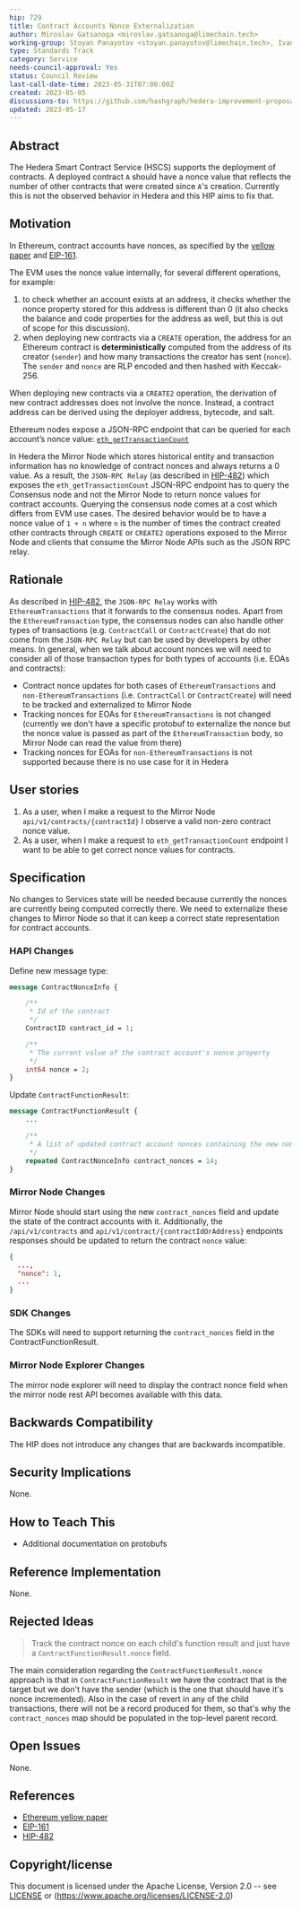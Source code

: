 ```yaml
---
hip: 729
title: Contract Accounts Nonce Externalization
author: Miroslav Gatsanoga <miroslav.gatsanoga@limechain.tech>
working-group: Stoyan Panayotov <stoyan.panayotov@limechain.tech>, Ivan Kavaldzhiev <ivan.kavaldzhiev@limechain.tech>, Richard Bair <@rbair23>, Nana Essilfie-Conduah <@Nana-EC>
type: Standards Track
category: Service
needs-council-approval: Yes
status: Council Review
last-call-date-time: 2023-05-31T07:00:00Z
created: 2023-05-05
discussions-to: https://github.com/hashgraph/hedera-improvement-proposal/discussions/730
updated: 2023-05-17
---
```


## Abstract

The Hedera Smart Contract Service (HSCS) supports the deployment of contracts. A deployed contract `A` should have a nonce value that reflects the number of other contracts that were created since `A`'s creation.
Currently this is not the observed behavior in Hedera and this HIP aims to fix that.

## Motivation

In Ethereum, contract accounts have nonces, as specified by the [yellow paper](http://gavwood.com/paper.pdf) and [EIP-161](https://github.com/ethereum/EIPs/blob/master/EIPS/eip-161.md).

The EVM uses the nonce value internally, for several different operations, for example:
1. to check whether an account exists at an address, it checks whether the nonce property stored for this address is different than 0 (it also checks the balance and code properties for the address as well, but this is out of scope for this discussion).
2. when deploying new contracts via a `CREATE` operation, the address for an Ethereum contract is **deterministically** computed from the address of its creator (`sender`) and how many transactions the creator has sent (`nonce`). The `sender` and `nonce` are RLP encoded and then hashed with Keccak-256.

When deploying new contracts via a `CREATE2` operation, the derivation of new contract addresses does not involve the nonce. Instead, a contract address can be derived using the deployer address, bytecode, and salt.

Ethereum nodes expose a JSON-RPC endpoint that can be queried for each account’s nonce value: [`eth_getTransactionCount`](https://ethereum.org/en/developers/docs/apis/json-rpc/#eth_gettransactioncount)

In Hedera the Mirror Node which stores historical entity and transaction information has no knowledge of contract nonces and always returns a 0 value. As a result, the `JSON-RPC Relay` (as described in [HIP-482](https://hips.hedera.com/hip/hip-482)) which exposes the `eth_getTransactionCount` JSON-RPC endpoint has to query the Consensus node and not the Mirror Node to return nonce values for contract accounts. Querying the consensus node comes at a cost which differs from EVM use cases. The desired behavior would be to have a nonce value of `1 + n` where `n` is the number of times the contract created other contracts through `CREATE` or `CREATE2` operations exposed to the Mirror Node and clients that consume the Mirror Node APIs such as the JSON RPC relay.

## Rationale

As described in [HIP-482](https://hips.hedera.com/hip/hip-482), the `JSON-RPC Relay` works with `EthereumTransactions` that it forwards to the consensus nodes. Apart from the `EthereumTransaction` type, the consensus nodes can also handle other types of transactions (e.g. `ContractCall` or `ContractCreate`) that do not come from the `JSON-RPC Relay` but can be used by developers by other means.
In general, when we talk about account nonces we will need to consider all of those transaction types for both types of accounts (i.e. EOAs and contracts):

- Contract nonce updates for both cases of `EthereumTransactions` and `non-EthereumTransactions` (i.e. `ContractCall` or `ContractCreate`) will need to be tracked and externalized to Mirror Node
- Tracking nonces for EOAs for `EthereumTransactions` is not changed (currently we don't have a specific protobuf to externalize the nonce but the nonce value is passed as part of the `EthereumTransaction` body, so Mirror Node can read the value from there)
- Tracking nonces for EOAs for `non-EthereumTransactions` is not supported because there is no use case for it in Hedera

## User stories

1. As a user, when I make a request to the Mirror Node `api/v1/contracts/{contractId}` I observe a valid non-zero contract nonce value.
2. As a user, when I make a request to `eth_getTransactionCount` endpoint I want to be able to get correct nonce values for contracts.
  
## Specification

No changes to Services state will be needed because currently the nonces are currently being computed correctly there. We need to externalize these changes to Mirror Node so that it can keep a correct state representation for contract accounts.

### HAPI Changes

Define new message type:

```protobuf
message ContractNonceInfo {

    /**
     * Id of the contract
     */
    ContractID contract_id = 1;

    /**
     * The current value of the contract account's nonce property
     */
    int64 nonce = 2;
}
```

Update `ContractFunctionResult`:

```protobuf
message ContractFunctionResult {
    ...

    /**
     * A list of updated contract account nonces containing the new nonce value for each contract account
     */
    repeated ContractNonceInfo contract_nonces = 14;
}
```

### Mirror Node Changes

Mirror Node should start using the new `contract_nonces` field and update the state of the contract accounts with it.  Additionally, the `/api/v1/contracts` and `api/v1/contract/{contractIdOrAddress}` endpoints responses should be updated to return the contract `nonce` value:
```json
{
  ...,
  "nonce": 1,
  ...
}
```

### SDK Changes

The SDKs will need to support returning the `contract_nonces` field in the ContractFunctionResult.

### Mirror Node Explorer Changes

The mirror node explorer will need to display the contract nonce field when the mirror node rest API becomes available with this data. 

## Backwards Compatibility

The HIP does not introduce any changes that are backwards incompatible.

## Security Implications

None.

## How to Teach This

- Additional documentation on protobufs

## Reference Implementation

None.

## Rejected Ideas

> Track the contract nonce on each child's function result and just have a `ContractFunctionResult.nonce` field.

The main consideration regarding the `ContractFunctionResult.nonce` approach is that in `ContractFunctionResult` we have the contract that is the target but we don't have the sender (which is the one that should have it's nonce incremented).
Also in the case of revert in any of the child transactions, there will not be a record produced for them, so that's why the `contract_nonces` map should be populated in the top-level parent record.

## Open Issues

None.

## References

- [Ethereum yellow paper](http://gavwood.com/paper.pdf)
- [EIP-161](https://github.com/ethereum/EIPs/blob/master/EIPS/eip-161.md)
- [HIP-482](https://hips.hedera.com/hip/hip-482)

## Copyright/license

This document is licensed under the Apache License, Version 2.0 -- see [LICENSE](../LICENSE) or (https://www.apache.org/licenses/LICENSE-2.0)
